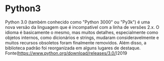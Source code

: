 # Python3
Python 3.0 (também conhecido como "Python 3000" ou "Py3k") é uma nova
versão da linguagem que é incompatível com a linha de versões 2.x.
O idioma é basicamente o mesmo, mas muitos detalhes, especialmente como
objetos internos, como dicionários e strings, mudaram consideravelmente
e muitos recursos obsoletos foram finalmente removidos. Além disso, a
biblioteca padrão foi reorganizada em alguns lugares de destaque.
Fonte(https://www.python.org/download/releases/3.0/)2019
